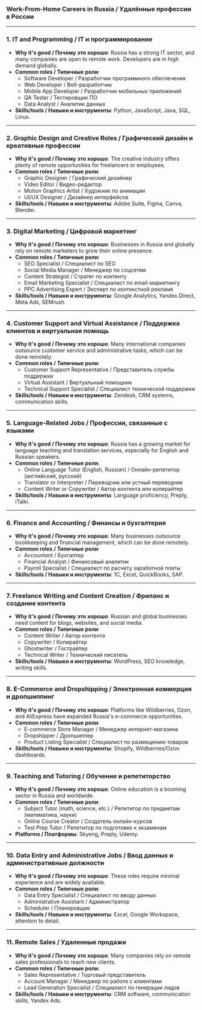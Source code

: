 ### **Work-From-Home Careers in Russia / Удалённые профессии в России**

---

### **1. IT and Programming / IT и программирование**
- **Why it's good / Почему это хорошо**: Russia has a strong IT sector, and many companies are open to remote work. Developers are in high demand globally.  
- **Common roles / Типичные роли**:
  - Software Developer / Разработчик программного обеспечения  
  - Web Developer / Веб-разработчик  
  - Mobile App Developer / Разработчик мобильных приложений  
  - QA Tester / Тестировщик ПО  
  - Data Analyst / Аналитик данных  
- **Skills/tools / Навыки и инструменты**: Python, JavaScript, Java, SQL, Linux.  

---

### **2. Graphic Design and Creative Roles / Графический дизайн и креативные профессии**
- **Why it's good / Почему это хорошо**: The creative industry offers plenty of remote opportunities for freelancers or employees.  
- **Common roles / Типичные роли**:
  - Graphic Designer / Графический дизайнер  
  - Video Editor / Видео-редактор  
  - Motion Graphics Artist / Художник по анимации  
  - UI/UX Designer / Дизайнер интерфейсов  
- **Skills/tools / Навыки и инструменты**: Adobe Suite, Figma, Canva, Blender.  

---

### **3. Digital Marketing / Цифровой маркетинг**
- **Why it's good / Почему это хорошо**: Businesses in Russia and globally rely on remote marketers to grow their online presence.  
- **Common roles / Типичные роли**:
  - SEO Specialist / Специалист по SEO  
  - Social Media Manager / Менеджер по соцсетям  
  - Content Strategist / Стратег по контенту  
  - Email Marketing Specialist / Специалист по email-маркетингу  
  - PPC Advertising Expert / Эксперт по контекстной рекламе  
- **Skills/tools / Навыки и инструменты**: Google Analytics, Yandex.Direct, Meta Ads, SEMrush.  

---

### **4. Customer Support and Virtual Assistance / Поддержка клиентов и виртуальная помощь**
- **Why it's good / Почему это хорошо**: Many international companies outsource customer service and administrative tasks, which can be done remotely.  
- **Common roles / Типичные роли**:
  - Customer Support Representative / Представитель службы поддержки  
  - Virtual Assistant / Виртуальный помощник  
  - Technical Support Specialist / Специалист технической поддержки  
- **Skills/tools / Навыки и инструменты**: Zendesk, CRM systems, communication skills.  

---

### **5. Language-Related Jobs / Профессии, связанные с языками**
- **Why it's good / Почему это хорошо**: Russia has a growing market for language teaching and translation services, especially for English and Russian speakers.  
- **Common roles / Типичные роли**:
  - Online Language Tutor (English, Russian) / Онлайн-репетитор (английский, русский)  
  - Translator or Interpreter / Переводчик или устный переводчик  
  - Content Writer or Copywriter / Автор контента или копирайтер  
- **Skills/tools / Навыки и инструменты**: Language proficiency, Preply, iTalki.  

---

### **6. Finance and Accounting / Финансы и бухгалтерия**
- **Why it's good / Почему это хорошо**: Many businesses outsource bookkeeping and financial management, which can be done remotely.  
- **Common roles / Типичные роли**:
  - Accountant / Бухгалтер  
  - Financial Analyst / Финансовый аналитик  
  - Payroll Specialist / Специалист по расчету заработной платы  
- **Skills/tools / Навыки и инструменты**: 1C, Excel, QuickBooks, SAP.  

---

### **7. Freelance Writing and Content Creation / Фриланс и создание контента**
- **Why it's good / Почему это хорошо**: Russian and global businesses need content for blogs, websites, and social media.  
- **Common roles / Типичные роли**:
  - Content Writer / Автор контента  
  - Copywriter / Копирайтер  
  - Ghostwriter / Гострайтер  
  - Technical Writer / Технический писатель  
- **Skills/tools / Навыки и инструменты**: WordPress, SEO knowledge, writing skills.  

---

### **8. E-Commerce and Dropshipping / Электронная коммерция и дропшиппинг**
- **Why it's good / Почему это хорошо**: Platforms like Wildberries, Ozon, and AliExpress have expanded Russia's e-commerce opportunities.  
- **Common roles / Типичные роли**:
  - E-commerce Store Manager / Менеджер интернет-магазина  
  - Dropshipper / Дропшиппер  
  - Product Listing Specialist / Специалист по размещению товаров  
- **Skills/tools / Навыки и инструменты**: Shopify, Wildberries/Ozon dashboards.  

---

### **9. Teaching and Tutoring / Обучение и репетиторство**
- **Why it's good / Почему это хорошо**: Online education is a booming sector in Russia and worldwide.  
- **Common roles / Типичные роли**:
  - Subject Tutor (math, science, etc.) / Репетитор по предметам (математика, науки)  
  - Online Course Creator / Создатель онлайн-курсов  
  - Test Prep Tutor / Репетитор по подготовке к экзаменам  
- **Platforms / Платформы**: Skyeng, Preply, Udemy.  

---

### **10. Data Entry and Administrative Jobs / Ввод данных и административные должности**
- **Why it's good / Почему это хорошо**: These roles require minimal experience and are widely available.  
- **Common roles / Типичные роли**:
  - Data Entry Specialist / Специалист по вводу данных  
  - Administrative Assistant / Администратор  
  - Scheduler / Планировщик  
- **Skills/tools / Навыки и инструменты**: Excel, Google Workspace, attention to detail.  

---

### **11. Remote Sales / Удаленные продажи**
- **Why it's good / Почему это хорошо**: Many companies rely on remote sales professionals to reach new clients.  
- **Common roles / Типичные роли**:
  - Sales Representative / Торговый представитель  
  - Account Manager / Менеджер по работе с клиентами  
  - Lead Generation Specialist / Специалист по генерации лидов  
- **Skills/tools / Навыки и инструменты**: CRM software, communication skills, Yandex Ads.  
